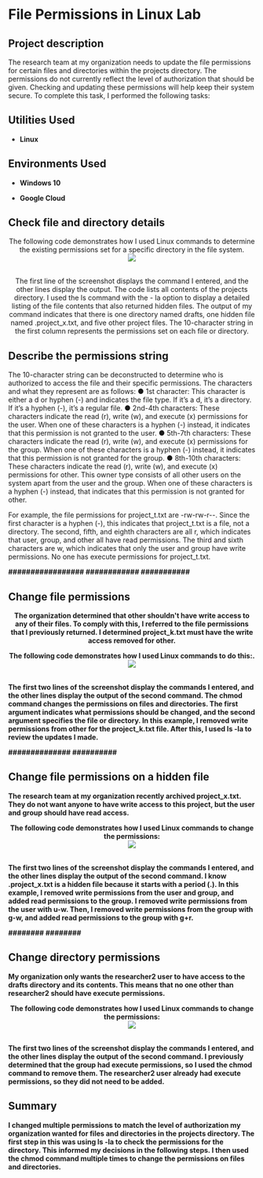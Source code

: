 <h1>File Permissions in Linux Lab</h1>


<h2>Project description</h2>
The research team at my organization needs to update the file permissions for certain files and directories within the projects directory. The permissions do not currently reflect the level of authorization that should be given. Checking and updating these permissions will help keep their system secure. To complete this task, I performed the following tasks:
<br/>


<h2>Utilities Used</h2>

- <b>Linux</b>

<h2>Environments Used </h2>

- <b>Windows 10</b>

- <b>Google Cloud</b>



<h2>Check file and directory details</h2>

<p align="center">
The following code demonstrates how I used Linux commands to determine the existing
permissions set for a specific directory in the file system. <br/>
<img src="https://i.imgur.com/i5eSJ7W.png"/>
<br />
<br />


<p align="center">
The first line of the screenshot displays the command I entered, and the other lines display the
output. The code lists all contents of the projects directory. I used the ls command with the -
la option to display a detailed listing of the file contents that also returned hidden files. The
output of my command indicates that there is one directory named drafts, one hidden file
named .project_x.txt, and five other project files. The 10-character string in the first
column represents the permissions set on each file or directory.  <br/>


<h2>Describe the permissions string</h2>
The 10-character string can be deconstructed to determine who is authorized to access the file and their specific permissions. The characters and what they represent are as follows:
●	1st character: This character is either a d or hyphen (-) and indicates the file type. If it’s a d, it’s a directory. If it’s a hyphen (-), it’s a regular file.
●	2nd-4th characters: These characters indicate the read (r), write (w), and execute (x) permissions for the user. When one of these characters is a hyphen (-) instead, it indicates that this permission is not granted to the user.
●	5th-7th characters: These characters indicate the read (r), write (w), and execute (x) permissions for the group. When one of these characters is a hyphen (-) instead, it indicates that this permission is not granted for the group.
●	8th-10th characters: These characters indicate the read (r), write (w), and execute (x) permissions for other. This owner type consists of all other users on the system apart from the user and the group. When one of these characters is a hyphen (-) instead, that indicates that this permission is not granted for other.

For example, the file permissions for project_t.txt are -rw-rw-r--. Since the first character is a hyphen (-), this indicates that project_t.txt is a file, not a directory. The second, fifth, and eighth characters are all r, which indicates that user, group, and other all have read permissions. The third and sixth characters are w, which indicates that only the user and group have write permissions. No one has execute permissions for project_t.txt.
 
<b/>


#################
############
###########

<h2>Change file permissions</h2>

<p align="center">
The organization determined that other shouldn&#39;t have write access to any of their files. To
comply with this, I referred to the file permissions that I previously returned. I determined
project_k.txt must have the write access removed for other. <br/>
 <p align="center">
  The following code demonstrates how I used Linux commands to do this:. <br/>
<img src="https://i.imgur.com/d63hFJT.png"/>
<br />
<br />

The first two lines of the screenshot display the commands I entered, and the other lines display
the output of the second command. The chmod command changes the permissions on files and
directories. The first argument indicates what permissions should be changed, and the second
argument specifies the file or directory. In this example, I removed write permissions from other
for the project_k.txt file. After this, I used ls -la to review the updates I made.
<b/>

##############
##########

<h2>Change file permissions on a hidden file</h2>
The research team at my organization recently archived project_x.txt. They do not want
anyone to have write access to this project, but the user and group should have read access.
<b/>


<p align="center">
The following code demonstrates how I used Linux commands to change the permissions: <br/>
<img src="https://i.imgur.com/ofvBUEz.png"/>
<br />
<br />

The first two lines of the screenshot display the commands I entered, and the other lines display
the output of the second command. I know .project_x.txt is a hidden file because it starts
with a period (.). In this example, I removed write permissions from the user and group, and
added read permissions to the group. I removed write permissions from the user with u-w.
Then, I removed write permissions from the group with g-w, and added read permissions to the
group with g+r.
<b/>

########
########

<h2>Change directory permissions</h2>
My organization only wants the researcher2 user to have access to the drafts directory and
its contents. This means that no one other than researcher2 should have execute
permissions.
<b/>


<p align="center">
The following code demonstrates how I used Linux commands to change the permissions: <br/>
<img src="https://i.imgur.com/qO31w7J.png"/>
<br />
<br />

The first two lines of the screenshot display the commands I entered, and the other lines display
the output of the second command. I previously determined that the group had execute
permissions, so I used the chmod command to remove them. The researcher2 user already
had execute permissions, so they did not need to be added.
<b/>

<h2>Summary</h2>
I changed multiple permissions to match the level of authorization my organization wanted for
files and directories in the projects directory. The first step in this was using ls -la to check
the permissions for the directory. This informed my decisions in the following steps. I then used
the chmod command multiple times to change the permissions on files and directories.
<b/>



<br />
<br />

<br />

 
</p>


<!--
 ```diff
- text in red
+ text in green
! text in orange
# text in gray
@@ text in purple (and bold)@@
```
